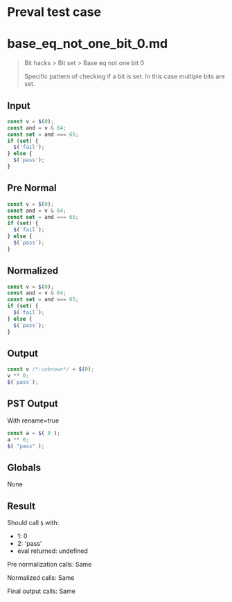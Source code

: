 # Preval test case

# base_eq_not_one_bit_0.md

> Bit hacks > Bit set > Base eq not one bit 0
>
> Specific pattern of checking if a bit is set. In this case multiple bits are set.

## Input

`````js filename=intro
const v = $(0);
const and = v & 64;
const set = and === 65;
if (set) {
  $('fail');
} else {
  $('pass');
}
`````

## Pre Normal


`````js filename=intro
const v = $(0);
const and = v & 64;
const set = and === 65;
if (set) {
  $(`fail`);
} else {
  $(`pass`);
}
`````

## Normalized


`````js filename=intro
const v = $(0);
const and = v & 64;
const set = and === 65;
if (set) {
  $(`fail`);
} else {
  $(`pass`);
}
`````

## Output


`````js filename=intro
const v /*:unknown*/ = $(0);
v ** 0;
$(`pass`);
`````

## PST Output

With rename=true

`````js filename=intro
const a = $( 0 );
a ** 0;
$( "pass" );
`````

## Globals

None

## Result

Should call `$` with:
 - 1: 0
 - 2: 'pass'
 - eval returned: undefined

Pre normalization calls: Same

Normalized calls: Same

Final output calls: Same
